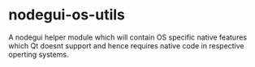# nodegui-os-utils
A nodegui helper module which will contain OS specific native features which Qt doesnt support and hence requires native code in respective operting systems.
